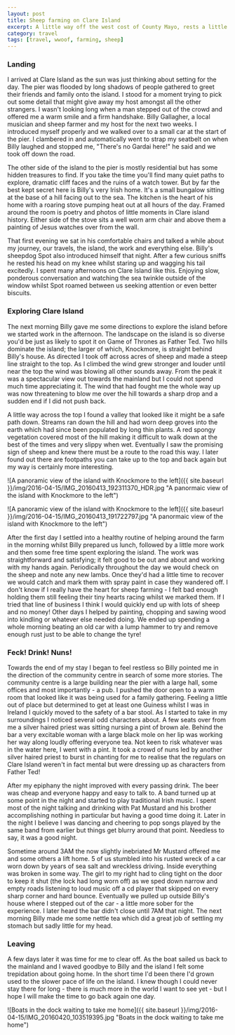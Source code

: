 ```yaml
---
layout: post
title: Sheep farming on Clare Island
excerpt: A little way off the west cost of County Mayo, rests a little island where people live happily away from the rest of the world. I was lucky enough to live and work in this place for a few weeks this year.
category: travel
tags: [travel, wwoof, farming, sheep]
---
```

### Landing 
I arrived at Clare Island as the sun was just thinking about setting for the day. The pier was flooded by long shadows of people gathered to greet their friends and family onto the island. I stood for a moment trying to pick out some detail that might give away my host amongst all the other strangers. I wasn't looking long when a man stepped out of the crowd and offered me a warm smile and a firm handshake. Billy Gallagher, a local musician and sheep farmer and my host for the next two weeks. I introduced myself properly and we walked over to a small car at the start of the pier. I clambered in and automatically went to strap my seatbelt on when Billy laughed and stopped me, "There's no Gardai here!" he said and we took off down the road.

The other side of the island to the pier is mostly residential but has some hidden treasures to find. If you take the time you'll find many quiet paths to explore, dramatic cliff faces and the ruins of a watch tower. But by far the best kept secret here is Billy's very Irish home. It's a small bungalow sitting at the base of a hill facing out to the sea. The kitchen is the heart of his home with a roaring stove pumping heat out at all hours of the day. Framed around the room is poetry and photos of little moments in Clare island history. Either side of the stove sits a well worn arm chair and above them a painting of Jesus watches over from the wall.

That first evening we sat in his comfortable chairs and talked a while about my journey, our travels, the island, the work and everything else. Billy's sheepdog Spot also introduced himself that night. After a few curious sniffs he rested his head on my knee whilst staring up and wagging his tail excitedly. I spent many afternoons on Clare Island like this. Enjoying slow, ponderous conversation and watching the sea twinkle outside of the window whilst Spot roamed between us seeking attention or even better biscuits.

### Exploring Clare Island
The next morning Billy gave me some directions to explore the island before we started work in the afternoon. The landscape on the island is so diverse you'd be just as likely to spot it on Game of Thrones as Father Ted. Two hills dominate the island; the larger of which, Knockmore, is straight behind Billy's house. As directed I took off across acres of sheep and made a steep line straight to the top. As I climbed the wind grew stronger and louder until near the top the wind was blowing all other sounds away. From the peak it was a spectacular view out towards the mainland but I could not spend much time appreciating it. The wind that had fought me the whole way up was now threatening to blow me over the hill towards a sharp drop and a sudden end if I did not push back.

A little way across the top I found a valley that looked like it might be a safe path down. Streams ran down the hill and had worn deep groves into the earth which had since been populated by long thin plants. A red spongy vegetation covered most of the hill making it difficult to walk down at the best of the times and very slippy when wet. Eventually I saw the promising sign of sheep and knew there must be a route to the road this way. I later found out there are footpaths you can take up to the top and back again but my way is certainly more interesting.

![A panoramic view of the island with Knockmore to the left]({{ site.baseurl }}/img/2016-04-15/IMG_20160413_192311370_HDR.jpg "A panormaic view of the island with Knockmore to the left")

![A panoramic view of the island with Knockmore to the left]({{ site.baseurl }}/img/2016-04-15/IMG_20160413_191722797.jpg "A panormaic view of the island with Knockmore to the left")

After the first day I settled into a healthy routine of helping around the farm in the morning whilst Billy prepared us lunch, followed by a little more work and then some free time spent exploring the island. The work was straightforward and satisfying; it felt good to be out and about and working with my hands again. Periodically throughout the day we would check on the sheep and note any new lambs. Once they'd had a little time to recover we would catch and mark them with spray paint in case they wandered off. I don't know if I really have the heart for sheep farming - I felt bad enough holding them still feeling their tiny hearts racing whilst we marked them. If I tried that line of business I think I would quickly end up with lots of sheep and no money! Other days I helped by painting, chopping and sawing wood into kindling or whatever else needed doing. We ended up spending a whole morning beating an old car with a lump hammer to try and remove enough rust just to be able to change the tyre!

### Feck! Drink! Nuns!
Towards the end of my stay I began to feel restless so Billy pointed me in the direction of the community centre in search of some more stories. The community centre is a large building near the pier with a large hall, some offices and most importantly - a pub. I pushed the door open to a warm room that looked like it was being used for a family gathering. Feeling a little out of place but determined to get at least one Guiness whilst I was in Ireland I quickly moved to the safety of a bar stool. As I started to take in my surroundings I noticed several odd characters about. A few seats over from me a silver haired priest was sitting nursing a pint of brown ale. Behind the bar a very excitable woman with a large black mole on her lip was working her way along loudly offering everyone tea. Not keen to risk whatever was in the water here, I went with a pint. It took a crowd of nuns led by another silver haired priest to burst in chanting for me to realise that the regulars on Clare Island weren't in fact mental but were dressing up as characters from Father Ted!

After my epiphany the night improved with every passing drink. The beer was cheap and everyone happy and easy to talk to. A band turned up at some point in the night and started to play traditional Irish music. I spent most of the night talking and drinking with Pat Mustard and his brother accomplishing nothing in particular but having a good time doing it. Later in the night I believe I was dancing and cheering to pop songs played by the same band from earlier but things get blurry around that point. Needless to say, it was a good night.

Sometime around 3AM the now slightly inebriated Mr Mustard offered me and some others a lift home. 5 of us stumbled into his rusted wreck of a car worn down by years of sea salt and wreckless driving. Inside everything was broken in some way. The girl to my right had to cling tight on the door to keep it shut (the lock had long worn off) as we sped down narrow and empty roads listening to loud music off a cd player that skipped on every sharp corner and hard bounce. Eventually we pulled up outside Billy's house where I stepped out of the car - a little more sober for the experience. I later heard the bar didn't close until 7AM that night. The next morning Billy made me some nettle tea which did a great job of settling my stomach but sadly little for my head.

### Leaving
A few days later it was time for me to clear off. As the boat sailed us back to the mainland and I waved goodbye to Billy and the island I felt some trepidation about going home. In the short time I'd been there I'd grown used to the slower pace of life on the island. I knew though I could never stay there for long - there is much more in the world I want to see yet - but I hope I will make the time to go back again one day.

![Boats in the dock waiting to take me home]({{ site.baseurl }}/img/2016-04-15/IMG_20160420_103519395.jpg "Boats in the dock waiting to take me home")